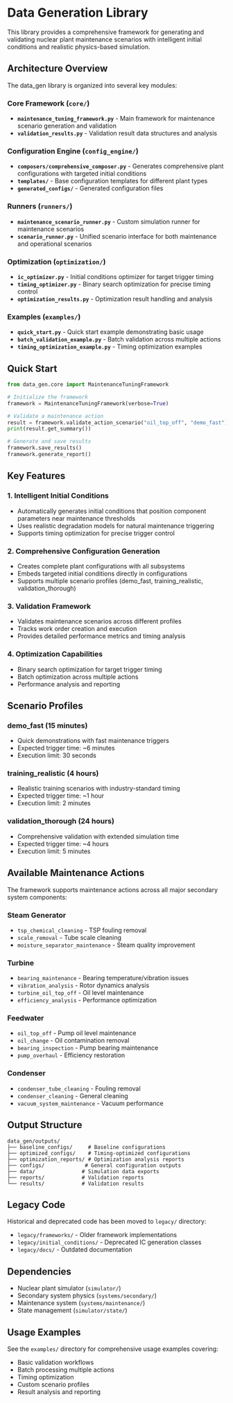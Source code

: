 # Data Generation Library

This library provides a comprehensive framework for generating and validating nuclear plant maintenance scenarios with intelligent initial conditions and realistic physics-based simulation.

## Architecture Overview

The data_gen library is organized into several key modules:

### Core Framework (`core/`)
- **`maintenance_tuning_framework.py`** - Main framework for maintenance scenario generation and validation
- **`validation_results.py`** - Validation result data structures and analysis

### Configuration Engine (`config_engine/`)
- **`composers/comprehensive_composer.py`** - Generates comprehensive plant configurations with targeted initial conditions
- **`templates/`** - Base configuration templates for different plant types
- **`generated_configs/`** - Generated configuration files

### Runners (`runners/`)
- **`maintenance_scenario_runner.py`** - Custom simulation runner for maintenance scenarios
- **`scenario_runner.py`** - Unified scenario interface for both maintenance and operational scenarios

### Optimization (`optimization/`)
- **`ic_optimizer.py`** - Initial conditions optimizer for target trigger timing
- **`timing_optimizer.py`** - Binary search optimization for precise timing control
- **`optimization_results.py`** - Optimization result handling and analysis

### Examples (`examples/`)
- **`quick_start.py`** - Quick start example demonstrating basic usage
- **`batch_validation_example.py`** - Batch validation across multiple actions
- **`timing_optimization_example.py`** - Timing optimization examples

## Quick Start

```python
from data_gen.core import MaintenanceTuningFramework

# Initialize the framework
framework = MaintenanceTuningFramework(verbose=True)

# Validate a maintenance action
result = framework.validate_action_scenario("oil_top_off", "demo_fast")
print(result.get_summary())

# Generate and save results
framework.save_results()
framework.generate_report()
```

## Key Features

### 1. Intelligent Initial Conditions
- Automatically generates initial conditions that position component parameters near maintenance thresholds
- Uses realistic degradation models for natural maintenance triggering
- Supports timing optimization for precise trigger control

### 2. Comprehensive Configuration Generation
- Creates complete plant configurations with all subsystems
- Embeds targeted initial conditions directly in configurations
- Supports multiple scenario profiles (demo_fast, training_realistic, validation_thorough)

### 3. Validation Framework
- Validates maintenance scenarios across different profiles
- Tracks work order creation and execution
- Provides detailed performance metrics and timing analysis

### 4. Optimization Capabilities
- Binary search optimization for target trigger timing
- Batch optimization across multiple actions
- Performance analysis and reporting

## Scenario Profiles

### demo_fast (15 minutes)
- Quick demonstrations with fast maintenance triggers
- Expected trigger time: ~6 minutes
- Execution limit: 30 seconds

### training_realistic (4 hours)
- Realistic training scenarios with industry-standard timing
- Expected trigger time: ~1 hour
- Execution limit: 2 minutes

### validation_thorough (24 hours)
- Comprehensive validation with extended simulation time
- Expected trigger time: ~4 hours
- Execution limit: 5 minutes

## Available Maintenance Actions

The framework supports maintenance actions across all major secondary system components:

### Steam Generator
- `tsp_chemical_cleaning` - TSP fouling removal
- `scale_removal` - Tube scale cleaning
- `moisture_separator_maintenance` - Steam quality improvement

### Turbine
- `bearing_maintenance` - Bearing temperature/vibration issues
- `vibration_analysis` - Rotor dynamics analysis
- `turbine_oil_top_off` - Oil level maintenance
- `efficiency_analysis` - Performance optimization

### Feedwater
- `oil_top_off` - Pump oil level maintenance
- `oil_change` - Oil contamination removal
- `bearing_inspection` - Pump bearing maintenance
- `pump_overhaul` - Efficiency restoration

### Condenser
- `condenser_tube_cleaning` - Fouling removal
- `condenser_cleaning` - General cleaning
- `vacuum_system_maintenance` - Vacuum performance

## Output Structure

```
data_gen/outputs/
├── baseline_configs/     # Baseline configurations
├── optimized_configs/    # Timing-optimized configurations
├── optimization_reports/ # Optimization analysis reports
├── configs/             # General configuration outputs
├── data/               # Simulation data exports
├── reports/            # Validation reports
└── results/            # Validation results
```

## Legacy Code

Historical and deprecated code has been moved to `legacy/` directory:
- `legacy/frameworks/` - Older framework implementations
- `legacy/initial_conditions/` - Deprecated IC generation classes
- `legacy/docs/` - Outdated documentation

## Dependencies

- Nuclear plant simulator (`simulator/`)
- Secondary system physics (`systems/secondary/`)
- Maintenance system (`systems/maintenance/`)
- State management (`simulator/state/`)

## Usage Examples

See the `examples/` directory for comprehensive usage examples covering:
- Basic validation workflows
- Batch processing multiple actions
- Timing optimization
- Custom scenario profiles
- Result analysis and reporting
